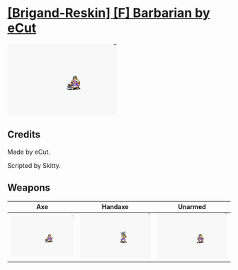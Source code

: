 # [\[Brigand-Reskin\] \[F\] Barbarian by eCut](./)

<img src="./3.%20Axe/Axe_000.png" alt="[Brigand-Reskin] [F] Barbarian by eCut standing" />

## Credits

Made by eCut.

Scripted by Skitty.

## Weapons


|Axe |Handaxe |Unarmed |
|  :---: | :---: | :---: |
| <img alt="Axe animation" src="./3.%20Axe/Axe.gif" /> | <img alt="Handaxe animation" src="./4.%20Handaxe/Handaxe.gif" /> | <img alt="Unarmed animation" src="./8.%20Unarmed/Unarmed.gif" /> |
